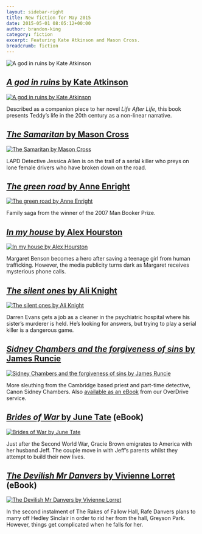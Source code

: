 ```yaml
---
layout: sidebar-right
title: New fiction for May 2015
date: 2015-05-01 08:05:12+00:00
author: brandon-king
category: fiction
excerpt: Featuring Kate Atkinson and Mason Cross.
breadcrumb: fiction
---
```

![A god in ruins by Kate Atkinson](/images/featured/featured-a-god-in-ruins.jpg)

## [<cite>A god in ruins</cite> by Kate Atkinson](https://suffolk.spydus.co.uk/cgi-bin/spydus.exe/ENQ/OPAC/BIBENQ/1985532?QRY=CTIBIB%3C%20IRN(103556)&QRYTEXT=A%20god%20in%20ruins)

[![A god in ruins by Kate Atkinson](/images/article/a-god-in-ruins.jpg)](https://suffolk.spydus.co.uk/cgi-bin/spydus.exe/ENQ/OPAC/BIBENQ/1985532?QRY=CTIBIB%3C%20IRN(103556)&QRYTEXT=A%20god%20in%20ruins)

Described as a companion piece to her novel <cite>Life After Life</cite>, this book presents Teddy&#8217;s life in the 20th century as a non-linear narrative.

## [<cite>The Samaritan</cite> by Mason Cross](https://suffolk.spydus.co.uk/cgi-bin/spydus.exe/ENQ/OPAC/BIBENQ/1999877?QRY=CTIBIB%3C%20IRN(1907836)&QRYTEXT=The%20Samaritan)

[![The Samaritan by Mason Cross](/images/article/the-samaritan.jpg)](https://suffolk.spydus.co.uk/cgi-bin/spydus.exe/ENQ/OPAC/BIBENQ/1999877?QRY=CTIBIB%3C%20IRN(1907836)&QRYTEXT=The%20Samaritan)

LAPD Detective Jessica Allen is on the trail of a serial killer who preys on lone female drivers who have broken down on the road.

## [<cite>The green road</cite> by Anne Enright](https://suffolk.spydus.co.uk/cgi-bin/spydus.exe/ENQ/OPAC/BIBENQ/1996963?QRY=CTIBIB%3C%20IRN(48743293)&QRYTEXT=The%20green%20road)

[![The green road by Anne Enright](/images/article/the-green-road.jpg)](https://suffolk.spydus.co.uk/cgi-bin/spydus.exe/ENQ/OPAC/BIBENQ/1996963?QRY=CTIBIB%3C%20IRN(48743293)&QRYTEXT=The%20green%20road)

Family saga from the winner of the 2007 Man Booker Prize.

## [<cite>In my house</cite> by Alex Hourston](https://suffolk.spydus.co.uk/cgi-bin/spydus.exe/ENQ/OPAC/BIBENQ/1995722?QRY=CTIBIB%3C%20IRN(9663877)&QRYTEXT=In%20my%20house)

[![In my house by Alex Hourston](/images/article/in-my-house.jpg)](https://suffolk.spydus.co.uk/cgi-bin/spydus.exe/ENQ/OPAC/BIBENQ/1995722?QRY=CTIBIB%3C%20IRN(9663877)&QRYTEXT=In%20my%20house)

Margaret Benson becomes a hero after saving a teenage girl from human trafficking. However, the media publicity turns dark as Margaret receives mysterious phone calls.

## [<cite>The silent ones</cite> by Ali Knight](https://suffolk.spydus.co.uk/cgi-bin/spydus.exe/ENQ/OPAC/BIBENQ/1992915?QRY=CTIBIB%3C%20IRN(49012770)&QRYTEXT=The%20silent%20ones)

[![The silent ones by Ali Knight](/images/article/the-silent-ones.jpg)](https://suffolk.spydus.co.uk/cgi-bin/spydus.exe/ENQ/OPAC/BIBENQ/1992915?QRY=CTIBIB%3C%20IRN(49012770)&QRYTEXT=The%20silent%20ones)

Darren Evans gets a job as a cleaner in the psychiatric hospital where his sister’s murderer is held. He&#8217;s looking for answers, but trying to play a serial killer is a dangerous game.

## [<cite>Sidney Chambers and the forgiveness of sins</cite> by James Runcie](https://suffolk.spydus.co.uk/cgi-bin/spydus.exe/ENQ/OPAC/BIBENQ/1991270?QRY=CTIBIB%3C%20IRN(48741715)&QRYTEXT=Sidney%20Chambers%20and%20the%20forgiveness%20of%20sins)

[![Sidney Chambers and the forgiveness of sins by James Runcie](/images/article/sidney-chambers-and-the-forgiveness-of-sins.jpg)](https://suffolk.spydus.co.uk/cgi-bin/spydus.exe/ENQ/OPAC/BIBENQ/1991270?QRY=CTIBIB%3C%20IRN(48741715)&QRYTEXT=Sidney%20Chambers%20and%20the%20forgiveness%20of%20sins)

More sleuthing from the Cambridge based priest and part-time detective, Canon Sidney Chambers. Also <a href="http://suffolklibraries.lib.overdrive.com/B30781EB-584C-415F-8D62-ED2D3D691CFA/10/50/en/ContentDetails.htm?id=C2FCF69C-4856-443C-AA87-64EB795FC478">available as an eBook</a> from our OverDrive service.

## [<cite>Brides of War</cite> by June Tate](http://suffolklibraries.lib.overdrive.com/B30781EB-584C-415F-8D62-ED2D3D691CFA/10/50/en/ContentDetails.htm?id=745C7545-E47F-45E5-B227-3FAAE3EA39C1) (eBook)

[![Brides of War by June Tate](/images/article/brides-of-war.jpg)](http://suffolklibraries.lib.overdrive.com/B30781EB-584C-415F-8D62-ED2D3D691CFA/10/50/en/ContentDetails.htm?id=745C7545-E47F-45E5-B227-3FAAE3EA39C1)

Just after the Second World War, Gracie Brown emigrates to America with her husband Jeff. The couple move in with Jeff&#8217;s parents whilst they attempt to build their new lives.

## [<cite>The Devilish Mr Danvers</cite> by Vivienne Lorret](http://suffolklibraries.lib.overdrive.com/B30781EB-584C-415F-8D62-ED2D3D691CFA/10/50/en/ContentDetails.htm?id=EF5BA90C-FA4E-4BE8-8CEC-F1288EC54B77) (eBook)

[![The Devilish Mr Danvers by Vivienne Lorret](/images/article/the-devilish-mr-danvers.jpg)](http://suffolklibraries.lib.overdrive.com/B30781EB-584C-415F-8D62-ED2D3D691CFA/10/50/en/ContentDetails.htm?id=EF5BA90C-FA4E-4BE8-8CEC-F1288EC54B77)

In the second instalment of The Rakes of Fallow Hall, Rafe Danvers plans to marry off Hedley Sinclair in order to rid her from the hall, Greyson Park. However, things get complicated when he falls for her.
